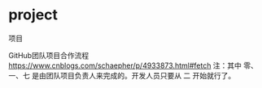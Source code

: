 # project
项目

GitHub团队项目合作流程
https://www.cnblogs.com/schaepher/p/4933873.html#fetch
注：其中 零、一、七 是由团队项目负责人来完成的。开发人员只要从 二 开始就行了。

 
